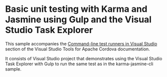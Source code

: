 # Basic unit testing with Karma and Jasmine using Gulp and the Visual Studio Task Explorer

This sample accompanies the [Command-line test runners in Visual Studio](http://taco.visualstudio.com/en-us/docs/unit-test-03-basic-testing/#command-line-test-runners-in-visual-studio) section of the Visual Studio Tools for Apache Cordova documentation. 

It consists of Visual Studio project that demonstrates using the Visual Studio Task Explorer with Gulp to run the same test as in the karma-jasmine-cli sample.
